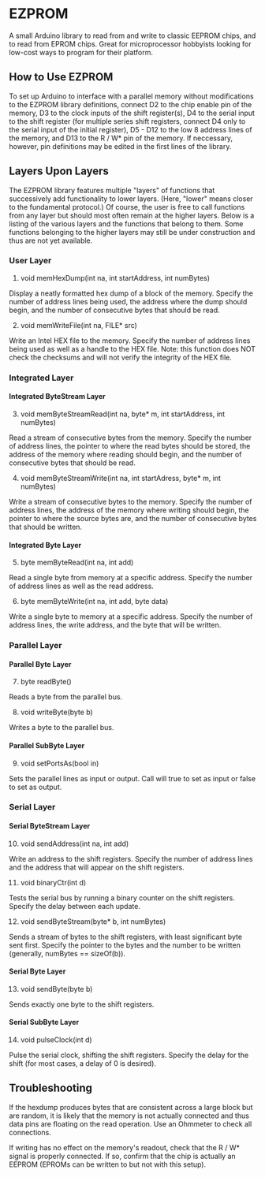 # EZPROM #
A small Arduino library to read from and write to classic EEPROM chips, and to read from EPROM chips. Great for microprocessor hobbyists looking for low-cost ways to program for their platform.

## How to Use EZPROM ##
To set up Arduino to interface with a parallel memory without modifications to the EZPROM library definitions, connect D2 to the chip enable pin of the memory, D3 to the clock inputs of the shift register(s), D4 to the serial input to the shift register (for multiple series shift registers, connect D4 only to the serial input of the initial register), D5 - D12 to the low 8 address lines of the memory, and D13 to the R / W* pin of the memory. If neccessary, however, pin definitions may be edited in the first lines of the library.

## Layers Upon Layers ##
The EZPROM library features multiple "layers" of functions that successively add functionality to lower layers. (Here, "lower" means closer to the fundamental protocol.) Of course, the user is free to call functions from any layer but should most often remain at the higher layers. Below is a listing of the various layers and the functions that belong to them. Some functions belonging to the higher layers may still be under construction and thus are not yet available.

### User Layer ###
1. void memHexDump(int na, int startAddress, int numBytes)

Display a neatly formatted hex dump of a block of the memory. Specify the number of address lines being used, the address where the dump should begin, and the number of consecutive bytes that should be read.

2. void memWriteFile(int na, FILE* src)

Write an Intel HEX file to the memory. Specify the number of address lines being used as well as a handle to the HEX file. Note: this function does NOT check the checksums and will not verify the integrity of the HEX file.

### Integrated Layer ###

#### Integrated ByteStream Layer ####
3. void memByteStreamRead(int na, byte* m, int startAddress, int numBytes)

Read a stream of consecutive bytes from the memory. Specify the number of address lines, the pointer to where the read bytes should be stored, the address of the memory where reading should begin, and the number of consecutive bytes that should be read.

4. void memByteStreamWrite(int na, int startAdress, byte* m, int numBytes)

Write a stream of consecutive bytes to the memory. Specify the number of address lines, the address of the memory where writing should begin, the pointer to where the source bytes are, and the number of consecutive bytes that should be written.

#### Integrated Byte Layer ####
5. byte memByteRead(int na, int add)

Read a single byte from memory at a specific address. Specify the number of address lines as well as the read address.

6. byte memByteWrite(int na, int add, byte data)

Write a single byte to memory at a specific address. Specify the number of address lines, the write address, and the byte that will be written.

### Parallel Layer ###

#### Parallel Byte Layer ####
7. byte readByte()

Reads a byte from the parallel bus.

8. void writeByte(byte b)

Writes a byte to the parallel bus.

#### Parallel SubByte Layer ####
9. void setPortsAs(bool in)

Sets the parallel lines as input or output. Call will true to set as input or false to set as output.

### Serial Layer ###

#### Serial ByteStream Layer ####
10. void sendAddress(int na, int add)

Write an address to the shift registers. Specify the number of address lines and the address that will appear on the shift registers.

11. void binaryCtr(int d)

Tests the serial bus by running a binary counter on the shift registers. Specify the delay between each update.

12. void sendByteStream(byte* b, int numBytes)

Sends a stream of bytes to the shift registers, with least significant byte sent first. Specify the pointer to the bytes and the number to be written (generally, numBytes == sizeOf(b)).

#### Serial Byte Layer ####
13. void sendByte(byte b)

Sends exactly one byte to the shift registers.

#### Serial SubByte Layer ####
14. void pulseClock(int d)

Pulse the serial clock, shifting the shift registers. Specify the delay for the shift (for most cases, a delay of 0 is desired).

## Troubleshooting ##
If the hexdump produces bytes that are consistent across a large block but are random, it is likely that the memory is not actually connected and thus data pins are floating on the read operation. Use an Ohmmeter to check all connections.

If writing has no effect on the memory's readout, check that the R / W* signal is properly connected. If so, confirm that the chip is actually an EEPROM (EPROMs can be written to but not with this setup).
